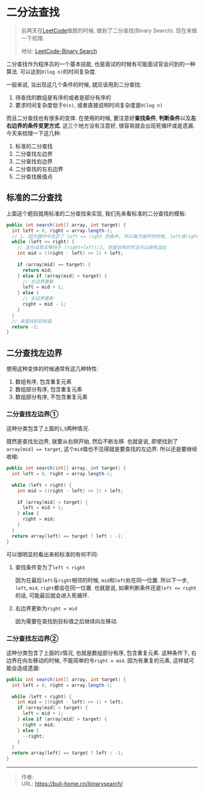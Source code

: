 # 二分法查找


<!--more-->



> 前两天在[LeetCode](https://leetcode-cn.com/)做题的时候, 做到了二分查找(Binary Search). 现在来做一下梳理. 
>
> 地址: [LeetCode-Binary Search](https://leetcode-cn.com/problems/binary-search/)



二分查找作为程序员的一个基本技能, 也是面试的时候有可能面试官会问到的一种算法. 可以达到`O(log n)`的时间复杂度. 

一般来说, 当出现这几个条件的时候, 就应该用到二分查找: 

1. 待查找的数组是有序的或者是部分有序的
2. 要求时间复杂度低于`O(n)`, 或者直接说明时间复杂度是`O(log n)`



而且二分查找也有很多的变体. 在使用的时候, 要注意好**查找条件**, **判断条件**以及**左右边界的条件变更方式**. 这三个地方没有注意好, 很容易就会出现死循环或是遗漏. 今天来梳理一下这几种: 

1. 标准的二分查找
2. 二分查找左边界
3. 二分查找右边界
4. 二分查找的左右边界
5. 二分查找极值点



## 标准的二分查找

上面这个题目就用标准的二分查找来实现, 我们先来看标准的二分查找的模板: 

```java
public int search(int[] array, int target) {
  int left = 0, right = array.length-1;
  // 1. 因为循环中包含了 left == right 的条件, 所以每次循环的时候, left或right都要有变化
  while (left <= right) {
    // 这句话其实等同于 (right+left)/2, 但是这样的写法可以避免溢出
    int mid = ((right - left) >> 1) + left;
    
    if (array[mid] == target) {
      return mid;
    } else if (array[mid] < target) {
      // 左边界更新
      left = mid + 1;
    } else {
      // 右边界更新
      right = mid - 1;
    }
  }
  // 未查找到目标值
  return -1;
}
```



## 二分查找左边界

使用这种变体的时候通常有这几种特性: 

1. 数组有序, 包含重复元素
2. 数组部分有序, 包含重复元素
3. 数组部分有序, 不包含重复元素



### 二分查找左边界①

这种分类包含了上面的`1`,`3`两种情况. 

既然是查找左边界, 就要从右侧开始, 然后不断左移. 也就是说, 即使找到了`array[mid] == target`, 这个`mid`值也不见得就是要查找的左边界. 所以还是要继续收缩:

```java
public int search(int[] array, int target) {
  int left = 0, right = array.length-1;
  
  while (left < right) {
    int mid = ((right - left) >> 1) + left;
				
    if (array[mid] < target) {
      left = mid + 1;
    } else {
      right = mid;
    }
  }
  return array[left] == target ? left : -1;
}
```

可以很明显的看出来和标准的有何不同: 

1. 查找条件变为了`left < right`

   因为在最后`left`与`right`相邻的时候, `mid`和`left`处在同一位置. 所以下一步, `left`, `mid`, `right`都会在同一位置. 也就是说, 如果判断条件还是`left <= right`的话, 可能最后就会进入死循环. 

2. 右边界更新为`right = mid`

   因为需要在查找到目标值之后继续向左移动. 



### 二分查找左边界②

这种分类包含了上面的`2`情况, 也就是数组部分有序, 包含重复元素. 这种条件下, 右边界在向左移动的时候, 不能简单的令`right = mid`. 因为有重复的元素, 这样就可能会造成遗漏: 

```java
public int search(int[] array, int target) {
  int left = 0, right = array.length-1;
  
  while (left < right) {
    int mid = ((right - left) >> 1) + left;
    if (array[mid] < target) {
      left = mid + 1;
    } else if (array[mid] > target) {
      right = mid;
    } else {
      --right;
    }
  }
  return array[left] == target ? left : -1;
}
```







---

> 作者:   
> URL: https://buli-home.cn/binarysearch/  

